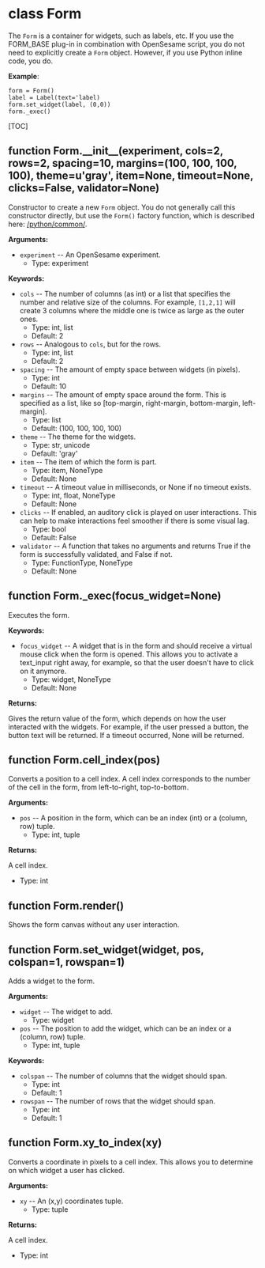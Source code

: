<div class="ClassDoc YAMLDoc" id="Form" markdown="1">

# class __Form__

The `Form` is a container for widgets, such as labels, etc. If you use
the FORM_BASE plug-in in combination with OpenSesame script, you do not
need to explicitly create a `Form` object. However, if you use Python
inline code, you do.

__Example__:

~~~ .python
form = Form()
label = Label(text='label)
form.set_widget(label, (0,0))
form._exec()
~~~

[TOC]

<div class="FunctionDoc YAMLDoc" id="Form-__init__" markdown="1">

## function __Form\.\_\_init\_\___\(experiment, cols=2, rows=2, spacing=10, margins=\(100, 100, 100, 100\), theme=u'gray', item=None, timeout=None, clicks=False, validator=None\)

Constructor to create a new `Form` object. You do not generally
call this constructor directly, but use the `Form()` factory
function, which is described here: [/python/common/]().

__Arguments:__

- `experiment` -- An OpenSesame experiment.
	- Type: experiment

__Keywords:__

- `cols` -- The number of columns (as int) or a list that specifies the number and relative size of the columns. For example, `[1,2,1]` will create 3 columns where the middle one is twice as large as the outer ones.
	- Type: int, list
	- Default: 2
- `rows` -- Analogous to `cols`, but for the rows.
	- Type: int, list
	- Default: 2
- `spacing` -- The amount of empty space between widgets (in pixels).
	- Type: int
	- Default: 10
- `margins` -- The amount of empty space around the form. This is specified as a list, like so [top-margin, right-margin, bottom-margin, left-margin].
	- Type: list
	- Default: (100, 100, 100, 100)
- `theme` -- The theme for the widgets.
	- Type: str, unicode
	- Default: 'gray'
- `item` -- The item of which the form is part.
	- Type: item, NoneType
	- Default: None
- `timeout` -- A timeout value in milliseconds, or None if no timeout exists.
	- Type: int, float, NoneType
	- Default: None
- `clicks` -- If enabled, an auditory click is played on user interactions. This can help to make interactions feel smoother if there is some visual lag.
	- Type: bool
	- Default: False
- `validator` -- A function that takes no arguments and returns True if the form is successfully validated, and False if not.
	- Type: FunctionType, NoneType
	- Default: None

</div>

<div class="FunctionDoc YAMLDoc" id="Form-_exec" markdown="1">

## function __Form\.\_exec__\(focus\_widget=None\)

Executes the form.

__Keywords:__

- `focus_widget` -- A widget that is in the form and should receive a virtual mouse click when the form is opened. This allows you to activate a text_input right away, for example, so that the user doesn't have to click on it anymore.
	- Type: widget, NoneType
	- Default: None

__Returns:__

Gives the return value of the form, which depends on how the user interacted with the widgets. For example, if the user pressed a button, the button text will be returned. If a timeout occurred, None will be returned.

</div>

<div class="FunctionDoc YAMLDoc" id="Form-cell_index" markdown="1">

## function __Form\.cell\_index__\(pos\)

Converts a position to a cell index. A cell index corresponds to the number of the cell in the form, from left-to-right, top-to-bottom.

__Arguments:__

- `pos` -- A position in the form, which can be an index (int) or a (column, row) tuple.
	- Type: int, tuple

__Returns:__

A cell index.

- Type: int

</div>

<div class="FunctionDoc YAMLDoc" id="Form-render" markdown="1">

## function __Form\.render__\(\)

Shows the form canvas without any user interaction.

</div>

<div class="FunctionDoc YAMLDoc" id="Form-set_widget" markdown="1">

## function __Form\.set\_widget__\(widget, pos, colspan=1, rowspan=1\)

Adds a widget to the form.

__Arguments:__

- `widget` -- The widget to add.
	- Type: widget
- `pos` -- The position to add the widget, which can be an index or a (column, row) tuple.
	- Type: int, tuple

__Keywords:__

- `colspan` -- The number of columns that the widget should span.
	- Type: int
	- Default: 1
- `rowspan` -- The number of rows that the widget should span.
	- Type: int
	- Default: 1

</div>

<div class="FunctionDoc YAMLDoc" id="Form-xy_to_index" markdown="1">

## function __Form\.xy\_to\_index__\(xy\)

Converts a coordinate in pixels to a cell index. This allows you to determine on which widget a user has clicked.

__Arguments:__

- `xy` -- An (x,y) coordinates tuple.
	- Type: tuple

__Returns:__

A cell index.

- Type: int

</div>

</div>

